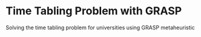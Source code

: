 # Time Tabling Problem with GRASP
Solving the time tabling problem for universities using GRASP metaheuristic
